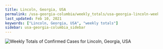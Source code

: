 ```yaml
---
title: Lincoln, Georgia, USA
permalink: /usa-georgia-columbia/weekly_totals/usa-georgia-lincoln-weekly_totals.html
last_updated: Feb 10, 2021
keywords: ["Lincoln, Georgia, USA", "weekly totals"]
sidebar: usa-georgia-columbia_sidebar
---
```


![Weekly Totals of Confirmed Cases for Lincoln, Georgia, USA](/covid_tracker/images/graphs/usa-georgia-lincoln-weekly_totals_graph.png)
